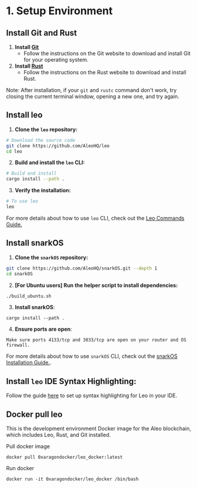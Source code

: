 # 1. Setup Environment

## Install Git and Rust

1. **Install [Git](https://git-scm.com/downloads)**
	- Follow the instructions on the Git website to download and install Git for your operating system.
2. **Install [Rust](https://www.rust-lang.org/tools/install)**
	- Follow the instructions on the Rust website to download and install Rust.

Note: After installation, if your `git` and `rustc` command don't work, try closing the current terminal window, opening a new one, and try again.

## Install leo

1. **Clone the `leo` repository:**
```bash
# Download the source code
git clone https://github.com/AleoHQ/leo
cd leo
```

2. **Build and install the `leo` CLI:**
```bash
# Build and install
cargo install --path .
```

3. **Verify the installation:**
```bash
# To use leo
leo
```


For more details about how to use `leo` CLI, check out the [Leo Commands Guide.](https://developer.aleo.org/leo/commands)

## Install snarkOS

1. **Clone the `snarkOS` repository:**
```bash
git clone https://github.com/AleoHQ/snarkOS.git --depth 1
cd snarkOS
```

2. **[For Ubuntu users] Run the helper script to install dependencies:**
```bash
./build_ubuntu.sh
```

3. **Install snarkOS**:
```
cargo install --path .
```

4. **Ensure ports are open**:
```
Make sure ports 4133/tcp and 3033/tcp are open on your router and OS firewall.
```


For more details about how to use `snarkOS` CLI, check out the [snarkOS Installation Guide.](https://developer.aleo.org/testnet/getting_started/installation/#22-installation).

## Install `leo` IDE Syntax Highlighting:

Follow the guide [here](https://developer.aleo.org/leo/installation#3-ide-syntax-highlighting) to set up syntax highlighting for Leo in your IDE.

## Docker pull leo

This is the development environment Docker image for the Aleo blockchain, which includes Leo, Rust, and Git installed.

Pull docker image
```
docker pull 0xaragondocker/leo_docker:latest
```

Run docker
```
docker run -it 0xaragondocker/leo_docker /bin/bash
```
